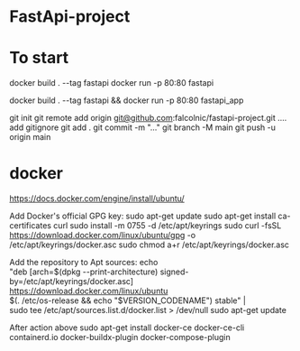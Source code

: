 ﻿# FastApi-project

# To start
docker build . --tag fastapi
docker run -p 80:80 fastapi

docker build . --tag fastapi && docker run -p 80:80 fastapi_app


git init
git remote add origin git@github.com:falcolnic/fastapi-project.git
.... add gitignore
git add .
git commit -m "..."
git branch -M main
git push -u origin main

# docker
https://docs.docker.com/engine/install/ubuntu/

Add Docker's official GPG key:
sudo apt-get update
sudo apt-get install ca-certificates curl
sudo install -m 0755 -d /etc/apt/keyrings
sudo curl -fsSL https://download.docker.com/linux/ubuntu/gpg -o /etc/apt/keyrings/docker.asc
sudo chmod a+r /etc/apt/keyrings/docker.asc

Add the repository to Apt sources:
echo \
  "deb [arch=$(dpkg --print-architecture) signed-by=/etc/apt/keyrings/docker.asc] https://download.docker.com/linux/ubuntu \
  $(. /etc/os-release && echo "$VERSION_CODENAME") stable" | \
  sudo tee /etc/apt/sources.list.d/docker.list > /dev/null
sudo apt-get update

After action above
sudo apt-get install docker-ce docker-ce-cli containerd.io docker-buildx-plugin docker-compose-plugin
